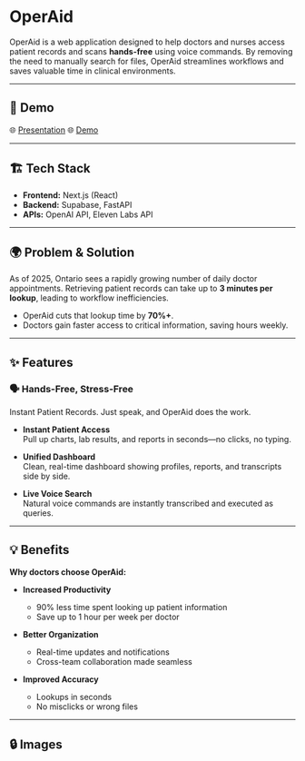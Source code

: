 # OperAid

OperAid is a web application designed to help doctors and nurses access patient records and scans **hands-free** using voice commands. By removing the need to manually search for files, OperAid streamlines workflows and saves valuable time in clinical environments.  

---

## 🚀 Demo  
🌐 [Presentation]([https://operaid.framer.website/])
🌐 [Demo]([https://operaid.vercel.app/])

---

## 🏗 Tech Stack
- **Frontend:** Next.js (React)  
- **Backend:** Supabase, FastAPI  
- **APIs:** OpenAI API, Eleven Labs API  

---

## 🌍 Problem & Solution
As of 2025, Ontario sees a rapidly growing number of daily doctor appointments. Retrieving patient records can take up to **3 minutes per lookup**, leading to workflow inefficiencies.  
- OperAid cuts that lookup time by **70%+**.  
- Doctors gain faster access to critical information, saving hours weekly.  

---

## ✨ Features

### 🗣 Hands-Free, Stress-Free  
Instant Patient Records. Just speak, and OperAid does the work.

- **Instant Patient Access**  
  Pull up charts, lab results, and reports in seconds—no clicks, no typing.  

- **Unified Dashboard**  
  Clean, real-time dashboard showing profiles, reports, and transcripts side by side.  

- **Live Voice Search**  
  Natural voice commands are instantly transcribed and executed as queries.  

---

## 💡 Benefits

**Why doctors choose OperAid:**  

- **Increased Productivity**  
  - 90% less time spent looking up patient information  
  - Save up to 1 hour per week per doctor  

- **Better Organization**  
  - Real-time updates and notifications  
  - Cross-team collaboration made seamless  

- **Improved Accuracy**  
  - Lookups in seconds  
  - No misclicks or wrong files  

---

## 🔒 Images
